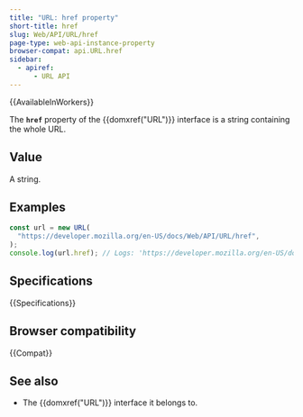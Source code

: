 ```yaml
---
title: "URL: href property"
short-title: href
slug: Web/API/URL/href
page-type: web-api-instance-property
browser-compat: api.URL.href
sidebar:
  - apiref:
      - URL API
---
```


{{AvailableInWorkers}}

The **`href`** property of the {{domxref("URL")}} interface is
a string containing the whole URL.

## Value

A string.

## Examples

```js
const url = new URL(
  "https://developer.mozilla.org/en-US/docs/Web/API/URL/href",
);
console.log(url.href); // Logs: 'https://developer.mozilla.org/en-US/docs/Web/API/URL/href'
```

## Specifications

{{Specifications}}

## Browser compatibility

{{Compat}}

## See also

- The {{domxref("URL")}} interface it belongs to.
